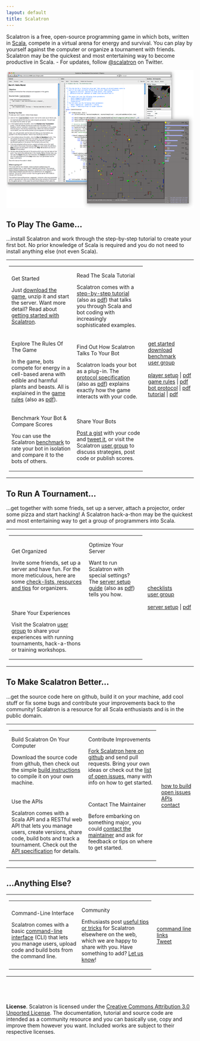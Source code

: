 ```yaml
---
layout: default
title: Scalatron
---
```


Scalatron is a free, open-source programming game in which bots, written in [Scala](http://www.scala-lang.org/),
compete in a virtual arena for energy and survival. You can play by yourself against the computer or organize
a tournament with friends. Scalatron may be the quickest and most entertaining way to become productive in
Scala. - For updates, follow [@scalatron](http://twitter.com/scalatron) on Twitter.

<img src='/images/composition_700.png' alt='Scalatron IDE and Game' style='width:700px;'/>


## To Play The Game...

...install Scalatron and work through the step-by-step tutorial to create your first bot.
No prior knowledge of Scala is required and you do not need to install anything else (not even Scala).

<table class="outertable">
<tr>
<td>

<table class="innertable">

<tr>
<td>

<span class='resourcetitle'>Get Started</span> <br>

Just <a href="http://github.com/scalatron/scalatron/downloads">download the game</a>, unzip it and start the server.
Want more detail? Read about <a href="pages/gettingstarted.html">getting started with Scalatron</a>.

</td>
<td>

<span class='resourcetitle'>Read The Scala Tutorial</span> <br>

Scalatron comes with a <a href="https://github.com/scalatron/scalatron/blob/master/Scalatron/doc/markdown/Scalatron%20Tutorial.md">step-by-step tutorial</a>
(also as <a href="http://github.com/scalatron/scalatron/raw/master/Scalatron/doc/pdf/Scalatron%20Tutorial.pdf">pdf</a>)
that talks you through Scala and bot coding with increasingly sophisticated examples.

</td>
</tr>

<tr>
<td>

<span class='resourcetitle'>Explore The Rules Of The Game</span> <br>

In the game, bots compete for energy in a cell-based arena with edible and harmful plants and beasts.
All is explained in the <a href="https://github.com/scalatron/scalatron/blob/master/Scalatron/doc/markdown/Scalatron%20Game%20Rules.md">game rules</a>
(also as <a href="http://github.com/scalatron/scalatron/raw/master/Scalatron/doc/pdf/Scalatron%20Game%20Rules.pdf">pdf</a>).

</td>
<td>

<span class='resourcetitle'>Find Out How Scalatron Talks To Your Bot</span> <br>

Scalatron loads your bot as a plug-in. The <a href="https://github.com/scalatron/scalatron/blob/master/Scalatron/doc/markdown/Scalatron%20Protocol.md">protocol specification</a>
(also as <a href="http://github.com/scalatron/scalatron/raw/master/Scalatron/doc/pdf/Scalatron%20Protocol.pdf">pdf</a>)
explains exactly how the game interacts with your code.

</td>
</tr>

<tr>
<td>

<span class='resourcetitle'>Benchmark Your Bot &amp; Compare Scores</span> <br>

You can use the Scalatron <a href="pages/benchmark.html">benchmark</a> to rate your bot in isolation and compare it to the bots of others.

</td>
<td>

<span class='resourcetitle'>Share Your Bots</span> <br>

<a href="https://gist.github.com/">Post a gist</a> with your code and <a href="https://twitter.com/">tweet it</a>,
or visit the Scalatron <a href="https://groups.google.com/d/forum/scalatron">user group</a> to discuss strategies,
post code or publish scores.

</td>
</tr>

</table>

</td>
<td style="width=90px">
<div class="resourcemenu">
<nobr><a href="pages/gettingstarted.html">get started</a></nobr><br>
<nobr><a href="https://github.com/scalatron/scalatron/downloads">download</a></nobr><br>
<nobr><a href="pages/benchmark.html">benchmark</a></nobr><br>
<nobr><a href="https://groups.google.com/d/forum/scalatron">user group</a></nobr><br>
<nobr>&nbsp;</nobr><br>
<nobr><a href="https://github.com/scalatron/scalatron/blob/master/Scalatron/doc/markdown/Scalatron%20Player%20Setup.md">player setup</a> | <a href="https://raw.github.com/scalatron/scalatron/master/Scalatron/doc/pdf/Scalatron%20Player%20Setup.pdf">pdf</a></nobr><br>
<nobr><a href="https://github.com/scalatron/scalatron/blob/master/Scalatron/doc/markdown/Scalatron%20Game%20Rules.md">game rules</a> | <a href="https://github.com/scalatron/scalatron/raw/master/Scalatron/doc/pdf/Scalatron%20Game%20Rules.pdf">pdf</a></nobr><br>
<nobr><a href="https://github.com/scalatron/scalatron/blob/master/Scalatron/doc/markdown/Scalatron%20Protocol.md">bot protocol</a> | <a href="https://github.com/scalatron/scalatron/raw/master/Scalatron/doc/pdf/Scalatron%20Protocol.pdf">pdf</a></nobr><br>
<nobr><a href="https://github.com/scalatron/scalatron/blob/master/Scalatron/doc/markdown/Scalatron%20Tutorial.md">tutorial</a> | <a href="https://github.com/scalatron/scalatron/raw/master/Scalatron/doc/pdf/Scalatron%20Tutorial.pdf">pdf</a></nobr><br>
</div>
</td>
</tr>
</table>




## To Run A Tournament...

...get together with some frieds, set up a server, attach a projector, order some pizza and start hacking!
A Scalatron hack-a-thon may be the quickest and most entertaining way to get a group of programmers into Scala.

<table class="outertable">
<tr>
<td>

<table class="innertable">
<tr>
<td>

<span class='resourcetitle'>Get Organized</span> <br>

Invite some friends, set up a server and have fun. For the more meticulous, here are some
<a href="pages/tournament.html">check-lists, resources and tips</a> for organizers.

</td>
<td>

<span class='resourcetitle'>Optimize Your Server</span> <br>

Want to run Scalatron with special settings? The
<a href="https://github.com/scalatron/scalatron/blob/master/Scalatron/doc/markdown/Scalatron%20Server%20Setup.md">server setup guide</a>
(also as <a href="http://github.com/scalatron/scalatron/raw/master/Scalatron/doc/pdf/Scalatron%20Server%20Setup.pdf">pdf</a>)
tells you how.

</td>
</tr>
<tr>
<td>

<span class='resourcetitle'>Share Your Experiences</span> <br>

Visit the Scalatron <a href="https://groups.google.com/d/forum/scalatron">user group</a> to share your experiences
with running tournaments, hack-a-thons or training workshops.

</td>
<td>
&nbsp;
</td>
</tr>
</table>

</td>
<td style="width=90px">
<div class="resourcemenu">
<nobr><a href="pages/tournament.html">checklists</a></nobr><br>
<nobr><a href="https://groups.google.com/d/forum/scalatron">user group</a></nobr><br>
<nobr>&nbsp;</nobr><br>
<nobr><a href="https://github.com/scalatron/scalatron/blob/master/Scalatron/doc/markdown/Scalatron%20Server%20Setup.md">server setup</a> | <a href="http://github.com/scalatron/scalatron/raw/master/Scalatron/doc/pdf/Scalatron%20Server%20Setup.pdf">pdf</a></nobr><br>
</div>
</td>
</tr>
</table>



## To Make Scalatron Better...

...get the source code here on github, build it on your machine, add cool stuff or fix some bugs and contribute
your improvements back to the community! Scalatron is a resource for all Scala enthusiasts and is in the public domain.


<table class="outertable">
<tr>
<td>

<table class="innertable">
<tr>
<td>

<span class='resourcetitle'>Build Scalatron On Your Computer</span> <br>

Download the source code from github, then check out the simple <a href="pages/howtobuild.html">build instructions</a>
to compile it on your own machine.

</td>
<td>

<span class='resourcetitle'>Contribute Improvements</span> <br>

<a href ="http://github.com/scalatron/scalatron">Fork Scalatron here on github</a> and send pull requests.
Bring your own ideas or check out the <a href="http://github.com/scalatron/scalatron/issues?state=open">list of open issues</a>,
many with info on how to get started.

</td>
</tr>

<tr>
<td>

<span class='resourcetitle'>Use the APIs</span> <br>

Scalatron comes with a Scala API and a RESTful web API that lets you manage users, create versions, share code,
build bots and track a tournament. Check out the
<a href="https://github.com/scalatron/scalatron/blob/master/Scalatron/devdoc/markdown/Scalatron%20APIs.md">API specification</a>
for details.

</td>
<td>

<span class='resourcetitle'>Contact The Maintainer</span> <br>

Before embarking on something major, you could <a href="mailto:scalatron@hotmail.com">contact the maintainer</a>
and ask for feedback or tips on where to get started.

</td>
</tr>

</table>


</td>
<td style="width=90px">
<div class="resourcemenu">
<nobr><a href="pages/howtobuild.html">how to build</a></nobr><br>
<nobr><a href ="http://github.com/scalatron/scalatron/issues?state=open">open issues</a></nobr><br>
<nobr><a href="https://github.com/scalatron/scalatron/blob/master/Scalatron/devdoc/markdown/Scalatron%20APIs.md">APIs</a></nobr><br>
<nobr><a href ="mailto:scalatron@hotmail.com">contact</a></nobr><br>
</div>
</td>
</tr>
</table>



## ...Anything Else?

<table class="outertable">
<tr>
<td>

<table class="innertable">
<tr>
<td>

<span class='resourcetitle'>Command-Line Interface</span> <br>

Scalatron comes with a basic <a href="https://github.com/scalatron/scalatron/blob/master/Scalatron/doc/markdown/Scalatron%20CLI.md">command-line interface</a> (CLI)
that lets you manage users, upload code and build bots from the command line.

</td>
<td>

<span class='resourcetitle'>Community</span> <br>

Enthusiasts post <a href="pages/elsewhere.html">useful tips or tricks</a> for Scalatron elsewhere on the web, which
we are happy to share with you. Have something to add? <a href="mailto:scalatron@hotmail.com">Let us know</a>!

</td>
</tr>

</table>


</td>
<td style="width=90px">
<div class="resourcemenu">
<nobr><a href="https://github.com/scalatron/scalatron/blob/master/Scalatron/doc/markdown/Scalatron%20CLI.md">command line</a></nobr><br>
<nobr><a href="pages/elsewhere.html">links</a></nobr><br>
<!-- Twitter -->
<a href="https://twitter.com/share" class="twitter-share-button" data-via="scalatron">Tweet</a>
<script>!function(d,s,id){var js,fjs=d.getElementsByTagName(s)[0];if(!d.getElementById(id)){js=d.createElement(s);js.id=id;js.src="//platform.twitter.com/widgets.js";fjs.parentNode.insertBefore(js,fjs);}}(document,"script","twitter-wjs");</script>
</div>
</td>
</tr>
</table>




## &nbsp;

**License**. Scalatron is licensed under the [Creative Commons Attribution 3.0 Unported License](http://creativecommons.org/licenses/by/3.0/).
The documentation, tutorial and source code are intended as a community resource and you can basically use, copy and
improve them however you want. Included works are subject to their respective licenses.
